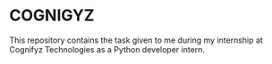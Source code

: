 # COGNIGYZ
This repository contains the task given to me during my internship at Cognifyz Technologies as a Python developer intern.
